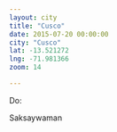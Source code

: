 ```yaml
---
layout: city
title: "Cusco"
date: 2015-07-20 00:00:00
city: "Cusco"
lat: -13.521272
lng: -71.981366
zoom: 14

---
```


Do:

Saksaywaman
